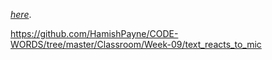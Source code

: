 [*here*](https://github.com/HamishPayne/CODE-WORDS/tree/master/Classroom/Week-09/text_reacts_to_mic).

https://github.com/HamishPayne/CODE-WORDS/tree/master/Classroom/Week-09/text_reacts_to_mic
